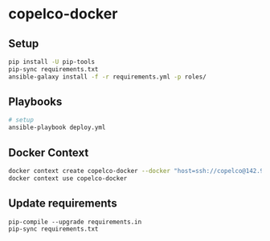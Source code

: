 # copelco-docker

## Setup

```sh
pip install -U pip-tools
pip-sync requirements.txt
ansible-galaxy install -f -r requirements.yml -p roles/
```

## Playbooks

```sh
# setup
ansible-playbook deploy.yml
```

## Docker Context

```sh
docker context create copelco-docker --docker "host=ssh://copelco@142.93.32.206"
docker context use copelco-docker
```

## Update requirements

```
pip-compile --upgrade requirements.in
pip-sync requirements.txt
```
